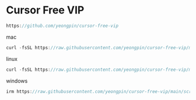 # Cursor Free VIP

```js
https://github.com/yeongpin/cursor-free-vip
```

mac

```js
curl -fsSL https://raw.githubusercontent.com/yeongpin/cursor-free-vip/main/scripts/install.sh -o install.sh && chmod +x install.sh && ./install.sh
```

linux

```js
curl -fsSL https://raw.githubusercontent.com/yeongpin/cursor-free-vip/main/scripts/install.sh -o install.sh && chmod +x install.sh && sudo ./install.sh
```

windows

```js
irm https://raw.githubusercontent.com/yeongpin/cursor-free-vip/main/scripts/install.ps1 | iex
```
